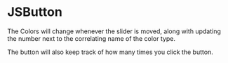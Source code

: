 # JSButton

The Colors will change whenever the slider is moved, along with updating the number next to the correlating name of the color type.

The button will also keep track of how many times you click the button.
